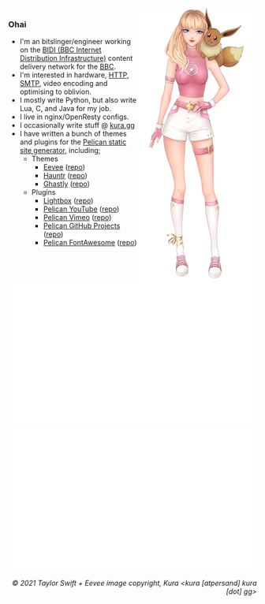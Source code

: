 <img align="right" alt="© 2021 Taylor Swift + Eevee image copyright, kura [atpersand] kura [dot] gg" title="© 2021 Taylor Swift + Eevee image copyright, kura [atpersand] kura [dot] gg" src="https://github.com/kura/kura/raw/main/tayloreevee.png" />

### Ohai

* I'm an bitslinger/engineer working on the [BIDI (BBC Internet Distribution Infrastructure)](https://www.bbc.co.uk/blogs/internet/entries/8c6c2414-df7a-4ad7-bd2e-dbe481da3633) content delivery network for the [BBC](https://bbc.co.uk/).
* I'm interested in hardware, [HTTP](https://kura.gg/tag/nginx/), [SMTP](https://kura.gg/blackhole/), video encoding and optimising to oblivion.
* I mostly write Python, but also write Lua, C, and Java for my job.
* I live in nginx/OpenResty configs.
* I occasionally write stuff @ [kura.gg](https://kura.gg/)
* I have written a bunch of themes and plugins for the [Pelican static site generator](https://github.com/getpelican/pelican), including;
  * Themes
    * [Eevee](https://kura.gg/eevee) ([repo](https://github.com/kura/eevee))
    * [Hauntr](https://kura.gg/hauntr) ([repo](https://github.com/kura/hauntr))
    * [Ghastly](https://kura.gg/ghastly) ([repo](https://github.com/kura/ghastly))
  * Plugins
    * [Lightbox](https://kura.gg/lightbox) ([repo](https://github.com/kura/lightbox))
    * [Pelican YouTube](https://kura.gg/pelican-youtube) ([repo](https://github.com/kura/pelican_youtube))
    * [Pelican Vimeo](https://kura.gg/pelican-vimeo) ([repo](https://github.com/kura/pelican_vimeo))
    * [Pelican GitHub Projects](https://kura.gg/pelican-githubprojects) ([repo](https://github.com/kura/pelican-githubprojects))
    * [Pelican FontAwesome](https://kura.gg/pelican-fontawesome) ([repo](https://github.com/kura/pelican-fontawesome))

![](https://github.com/kura/kura/raw/master/overview.svg)
![](https://github.com/kura/kura/raw/master/languages.svg)


<div align="right"><em>© 2021 Taylor Swift + Eevee image copyright, Kura &lt;kura [atpersand] kura [dot] gg&gt;</em></div>
